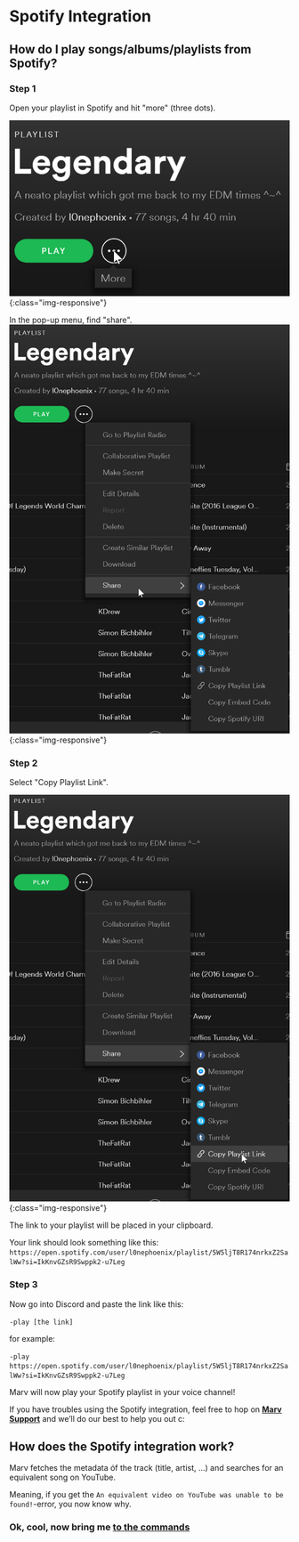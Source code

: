 # Spotify Integration

## How do I play songs/albums/playlists from Spotify?

### Step 1

Open your playlist in Spotify and hit "more" (three dots).

![Step one](https://raw.githubusercontent.com/nekiono/marv-docs/master/assets/img/spotify-step-1.png){:class="img-responsive"}

In the pop-up menu, find "share".
![Step two](https://raw.githubusercontent.com/nekiono/marv-docs/master/assets/img/spotify-step-2.png){:class="img-responsive"}

### Step 2

Select "Copy Playlist Link".

![Step three](https://raw.githubusercontent.com/nekiono/marv-docs/master/assets/img/spotify-step-3.png){:class="img-responsive"}

The link to your playlist will be placed in your clipboard.

Your link should look something like this:
`https://open.spotify.com/user/l0nephoenix/playlist/5W5ljT8R174nrkxZ2SalWw?si=IkKnvGZsR9Swppk2-u7Leg`

### Step 3

Now go into Discord and paste the link like this:

`-play [the link]`

for example:

`-play https://open.spotify.com/user/l0nephoenix/playlist/5W5ljT8R174nrkxZ2SalWw?si=IkKnvGZsR9Swppk2-u7Leg`


Marv will now play your Spotify playlist in your voice channel!

If you have troubles using the Spotify integration, feel free to hop on [**Marv Support**](https://discord.gg/WmDyx7C) and we’ll do our best to help you out c:


## How does the Spotify integration work?

Marv fetches the metadata óf the track (title, artist, ...) and searches for an equivalent song on YouTube.

Meaning, if you get the `An equivalent video on YouTube was unable to be found!`-error, you now know why.


### Ok, cool, now bring me [to the commands](/commands/)